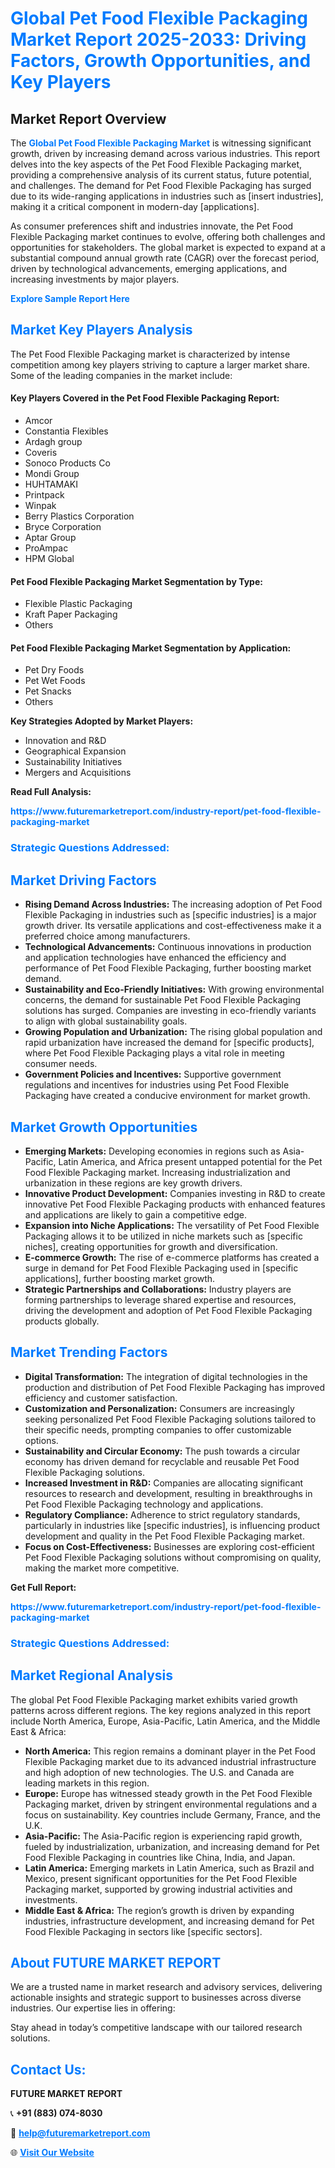 <h1 style="color: #007BFF;">Global Pet Food Flexible Packaging Market Report 2025-2033: Driving Factors, Growth Opportunities, and Key Players</h1>

<section id="overview">
<h2>Market Report Overview</h2>
<p>The <a href="https://www.futuremarketreport.com/industry-report/pet-food-flexible-packaging-market" style="color: #007BFF; text-decoration: none;"><strong>Global Pet Food Flexible Packaging Market</strong></a> is witnessing significant growth, driven by increasing demand across various industries. This report delves into the key aspects of the Pet Food Flexible Packaging market, providing a comprehensive analysis of its current status, future potential, and challenges. The demand for Pet Food Flexible Packaging has surged due to its wide-ranging applications in industries such as [insert industries], making it a critical component in modern-day [applications].</p>
<p>As consumer preferences shift and industries innovate, the Pet Food Flexible Packaging market continues to evolve, offering both challenges and opportunities for stakeholders. The global market is expected to expand at a substantial compound annual growth rate (CAGR) over the forecast period, driven by technological advancements, emerging applications, and increasing investments by major players.</p>
</section>

<section id="overview">
<p><a href="https://www.futuremarketreport.com/request-sample/reportId=25982" style="color: #007BFF; text-decoration: none;"><strong>Explore Sample Report Here</strong></a></p>
</section>

<section id="key-players">
<h2 style="color: #007BFF;">Market Key Players Analysis</h2>
<p>The Pet Food Flexible Packaging market is characterized by intense competition among key players striving to capture a larger market share. Some of the leading companies in the market include:</p>
<h4>Key Players Covered in the Pet Food Flexible Packaging Report:</h4>
<ul><li>Amcor</li><li>Constantia Flexibles</li><li>Ardagh group</li><li>Coveris</li><li>Sonoco Products Co</li><li>Mondi Group</li><li>HUHTAMAKI</li><li>Printpack</li><li>Winpak</li><li>Berry Plastics Corporation</li><li>Bryce Corporation</li><li>Aptar Group</li><li>ProAmpac</li><li>HPM Global</li></ul>
<h4>Pet Food Flexible Packaging Market Segmentation by Type:</h4>
<ul><li>Flexible Plastic Packaging</li><li>Kraft Paper Packaging</li><li>Others</li></ul>

<h4>Pet Food Flexible Packaging Market Segmentation by Application:</h4>
<ul><li>Pet Dry Foods</li><li>Pet Wet Foods</li><li>Pet Snacks</li><li>Others</li></ul>
<p><strong>Key Strategies Adopted by Market Players:</strong></p>
<ul>
<li>Innovation and R&D</li>
<li>Geographical Expansion</li>
<li>Sustainability Initiatives</li>
<li>Mergers and Acquisitions</li>
</ul>
</section>

<section>
<p><strong>Read Full Analysis: </strong></p><a href="https://www.futuremarketreport.com/industry-report/pet-food-flexible-packaging-market" style="color: #007BFF; text-decoration: none;"><strong>https://www.futuremarketreport.com/industry-report/pet-food-flexible-packaging-market</strong></a>
<h3 style="color: #007BFF;">Strategic Questions Addressed:</h3>
</section>

<section id="driving-factors">
<h2 style="color: #007BFF;">Market Driving Factors</h2>
<ul>
<li><strong>Rising Demand Across Industries:</strong> The increasing adoption of Pet Food Flexible Packaging in industries such as [specific industries] is a major growth driver. Its versatile applications and cost-effectiveness make it a preferred choice among manufacturers.</li>
<li><strong>Technological Advancements:</strong> Continuous innovations in production and application technologies have enhanced the efficiency and performance of Pet Food Flexible Packaging, further boosting market demand.</li>
<li><strong>Sustainability and Eco-Friendly Initiatives:</strong> With growing environmental concerns, the demand for sustainable Pet Food Flexible Packaging solutions has surged. Companies are investing in eco-friendly variants to align with global sustainability goals.</li>
<li><strong>Growing Population and Urbanization:</strong> The rising global population and rapid urbanization have increased the demand for [specific products], where Pet Food Flexible Packaging plays a vital role in meeting consumer needs.</li>
<li><strong>Government Policies and Incentives:</strong> Supportive government regulations and incentives for industries using Pet Food Flexible Packaging have created a conducive environment for market growth.</li>
</ul>
</section>

<section id="growth-opportunities">
<h2 style="color: #007BFF;">Market Growth Opportunities</h2>
<ul>
<li><strong>Emerging Markets:</strong> Developing economies in regions such as Asia-Pacific, Latin America, and Africa present untapped potential for the Pet Food Flexible Packaging market. Increasing industrialization and urbanization in these regions are key growth drivers.</li>
<li><strong>Innovative Product Development:</strong> Companies investing in R&D to create innovative Pet Food Flexible Packaging products with enhanced features and applications are likely to gain a competitive edge.</li>
<li><strong>Expansion into Niche Applications:</strong> The versatility of Pet Food Flexible Packaging allows it to be utilized in niche markets such as [specific niches], creating opportunities for growth and diversification.</li>
<li><strong>E-commerce Growth:</strong> The rise of e-commerce platforms has created a surge in demand for Pet Food Flexible Packaging used in [specific applications], further boosting market growth.</li>
<li><strong>Strategic Partnerships and Collaborations:</strong> Industry players are forming partnerships to leverage shared expertise and resources, driving the development and adoption of Pet Food Flexible Packaging products globally.</li>
</ul>
</section>

<section id="trending-factors">
<h2 style="color: #007BFF;">Market Trending Factors</h2>
<ul>
<li><strong>Digital Transformation:</strong> The integration of digital technologies in the production and distribution of Pet Food Flexible Packaging has improved efficiency and customer satisfaction.</li>
<li><strong>Customization and Personalization:</strong> Consumers are increasingly seeking personalized Pet Food Flexible Packaging solutions tailored to their specific needs, prompting companies to offer customizable options.</li>
<li><strong>Sustainability and Circular Economy:</strong> The push towards a circular economy has driven demand for recyclable and reusable Pet Food Flexible Packaging solutions.</li>
<li><strong>Increased Investment in R&D:</strong> Companies are allocating significant resources to research and development, resulting in breakthroughs in Pet Food Flexible Packaging technology and applications.</li>
<li><strong>Regulatory Compliance:</strong> Adherence to strict regulatory standards, particularly in industries like [specific industries], is influencing product development and quality in the Pet Food Flexible Packaging market.</li>
<li><strong>Focus on Cost-Effectiveness:</strong> Businesses are exploring cost-efficient Pet Food Flexible Packaging solutions without compromising on quality, making the market more competitive.</li>
</ul>
</section>

<section>
<p><strong>Get Full Report: </strong></p><a href="https://www.futuremarketreport.com/industry-report/pet-food-flexible-packaging-market" style="color: #007BFF; text-decoration: none;"><strong>https://www.futuremarketreport.com/industry-report/pet-food-flexible-packaging-market</strong></a>
<h3 style="color: #007BFF;">Strategic Questions Addressed:</h3>
</section>


<section id="regional-analysis">
<h2 style="color: #007BFF;">Market Regional Analysis</h2>
<p>The global Pet Food Flexible Packaging market exhibits varied growth patterns across different regions. The key regions analyzed in this report include North America, Europe, Asia-Pacific, Latin America, and the Middle East & Africa:</p>
<ul>
<li><strong>North America:</strong> This region remains a dominant player in the Pet Food Flexible Packaging market due to its advanced industrial infrastructure and high adoption of new technologies. The U.S. and Canada are leading markets in this region.</li>
<li><strong>Europe:</strong> Europe has witnessed steady growth in the Pet Food Flexible Packaging market, driven by stringent environmental regulations and a focus on sustainability. Key countries include Germany, France, and the U.K.</li>
<li><strong>Asia-Pacific:</strong> The Asia-Pacific region is experiencing rapid growth, fueled by industrialization, urbanization, and increasing demand for Pet Food Flexible Packaging in countries like China, India, and Japan.</li>
<li><strong>Latin America:</strong> Emerging markets in Latin America, such as Brazil and Mexico, present significant opportunities for the Pet Food Flexible Packaging market, supported by growing industrial activities and investments.</li>
<li><strong>Middle East & Africa:</strong> The region’s growth is driven by expanding industries, infrastructure development, and increasing demand for Pet Food Flexible Packaging in sectors like [specific sectors].</li>
</ul>
</section>

<footer>
<h2 style="color: #007BFF;">About FUTURE MARKET REPORT</h2>
<p>We are a trusted name in market research and advisory services, delivering actionable insights and strategic support to businesses across diverse industries. Our expertise lies in offering:</p>

<p>Stay ahead in today’s competitive landscape with our tailored research solutions.</p>

<h2 style="color: #007BFF;">Contact Us:</h2>
<p><strong>FUTURE MARKET REPORT</strong></p>
<p>📞 <strong>+91 (883) 074-8030</strong></p>
<p>📧 <strong><a href="mailto:help@futuremarketreport.com" style="color: #007BFF;">help@futuremarketreport.com</a></strong></p>
<p>🌐 <strong><a href="https://www.futuremarketreport.com/" style="color: #007BFF;">Visit Our Website</a></strong></p>
</footer>